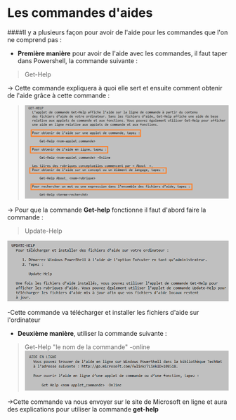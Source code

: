 # Les commandes d'aides
####Il y a plusieurs façon pour avoir de l'aide pour les commandes que l'on ne comprend pas : 
- **Première manière** pour avoir de l'aide avec les commandes, il faut taper dans Powershell, la commande suivante :

> Get-Help

-> Cette commande expliquera à quoi elle sert et ensuite comment obtenir de l'aide grâce à cette commande :
> ![](Images.md/GetH.jpg)

-> Pour que la commande **Get-help** fonctionne il faut d'abord faire la commande : 
>Update-Help

![](Images.md/Update.jpg)

-Cette commande va télécharger et installer les fichiers d'aide sur l'ordinateur

- **Deuxième manière**, utiliser la commande suivante :
> Get-Help "le nom de la commande" -online
![](Images.md/Aide.jpg)

->Cette commande va nous envoyer sur le site de Microsoft en ligne et aura des explications pour utiliser la commande **get-help**